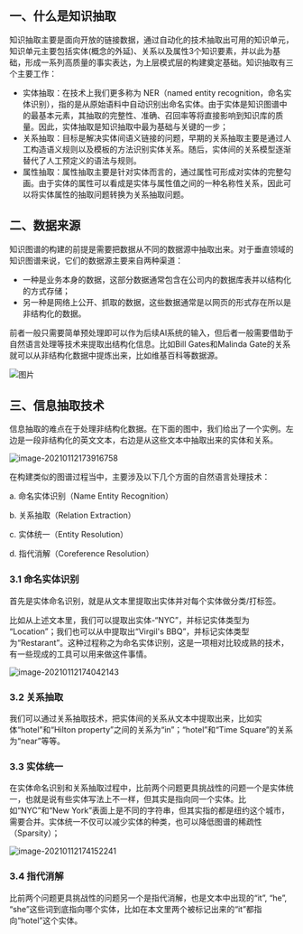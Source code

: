 ## 一、什么是知识抽取

知识抽取主要是面向开放的链接数据，通过自动化的技术抽取出可用的知识单元，知识单元主要包括实体(概念的外延)、关系以及属性3个知识要素，并以此为基础，形成一系列高质量的事实表达，为上层模式层的构建奠定基础。知识抽取有三个主要工作：

- 实体抽取：在技术上我们更多称为 NER（named entity recognition，命名实体识别），指的是从原始语料中自动识别出命名实体。由于实体是知识图谱中的最基本元素，其抽取的完整性、准确、召回率等将直接影响到知识库的质量。因此，实体抽取是知识抽取中最为基础与关键的一步；
- 关系抽取：目标是解决实体间语义链接的问题，早期的关系抽取主要是通过人工构造语义规则以及模板的方法识别实体关系。随后，实体间的关系模型逐渐替代了人工预定义的语法与规则。
- 属性抽取：属性抽取主要是针对实体而言的，通过属性可形成对实体的完整勾画。由于实体的属性可以看成是实体与属性值之间的一种名称性关系，因此可以将实体属性的抽取问题转换为关系抽取问题。

## 二、数据来源

知识图谱的构建的前提是需要把数据从不同的数据源中抽取出来。对于垂直领域的知识图谱来说，它们的数据源主要来自两种渠道：

- 一种是业务本身的数据，这部分数据通常包含在公司内的数据库表并以结构化的方式存储；
- 另一种是网络上公开、抓取的数据，这些数据通常是以网页的形式存在所以是非结构化的数据。

前者一般只需要简单预处理即可以作为后续AI系统的输入，但后者一般需要借助于自然语言处理等技术来提取出结构化信息。比如Bill Gates和Malinda Gate的关系就可以从非结构化数据中提炼出来，比如维基百科等数据源。

![图片](https://gitee.com/zgf1366/pic_store/raw/master/img/20210112173512.jpg)

## 三、信息抽取技术

信息抽取的难点在于处理非结构化数据。在下面的图中，我们给出了一个实例。左边是一段非结构化的英文文本，右边是从这些文本中抽取出来的实体和关系。

![image-20210112173916758](https://gitee.com/zgf1366/pic_store/raw/master/img/20210112173916.png)

在构建类似的图谱过程当中，主要涉及以下几个方面的自然语言处理技术：

a. 命名实体识别（Name Entity Recognition）   

b. 关系抽取（Relation Extraction）   

c. 实体统一（Entity Resolution）   

d. 指代消解（Coreference Resolution）

### 3.1 命名实体识别

﻿首先是实体命名识别，就是从文本里提取出实体并对每个实体做分类/打标签。

比如从上述文本里，我们可以提取出实体-“NYC”，并标记实体类型为 “Location”；我们也可以从中提取出“Virgil's BBQ”，并标记实体类型为“Restarant”。这种过程称之为命名实体识别，这是一项相对比较成熟的技术，有一些现成的工具可以用来做这件事情。

![image-20210112174042143](https://gitee.com/zgf1366/pic_store/raw/master/img/20210112174042.png)

### 3.2 关系抽取

我们可以通过关系抽取技术，把实体间的关系从文本中提取出来，比如实体“hotel”和“Hilton property”之间的关系为“in”；“hotel”和“Time Square”的关系为“near”等等。

### 3.3 实体统一

在实体命名识别和关系抽取过程中，比前两个问题更具挑战性的问题一个是实体统一，也就是说有些实体写法上不一样，但其实是指向同一个实体。比如“NYC”和“New York”表面上是不同的字符串，但其实指的都是纽约这个城市，需要合并。实体统一不仅可以减少实体的种类，也可以降低图谱的稀疏性（Sparsity）；

![image-20210112174152241](https://gitee.com/zgf1366/pic_store/raw/master/img/20210112174152.png)

### 3.4 指代消解

比前两个问题更具挑战性的问题另一个是指代消解，也是文本中出现的“it”, “he”, “she”这些词到底指向哪个实体，比如在本文里两个被标记出来的“it”都指向“hotel”这个实体。